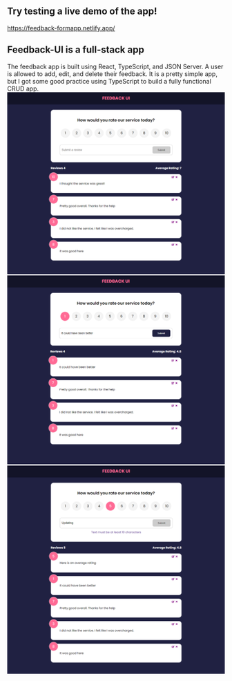 ## Try testing a live demo of the app!
https://feedback-formapp.netlify.app/

## Feedback-UI is a full-stack app
The feedback app is built using React, TypeScript, and JSON Server. A user is allowed to add, edit, and delete their feedback.
It is a pretty simple app, but I got some good practice using TypeScript to build a fully functional CRUD app.
<img src="./src/assets/feedback-1.png">
<img src="./src/assets/feedback-2.png">
<img src="./src/assets/feedback-3.png">
